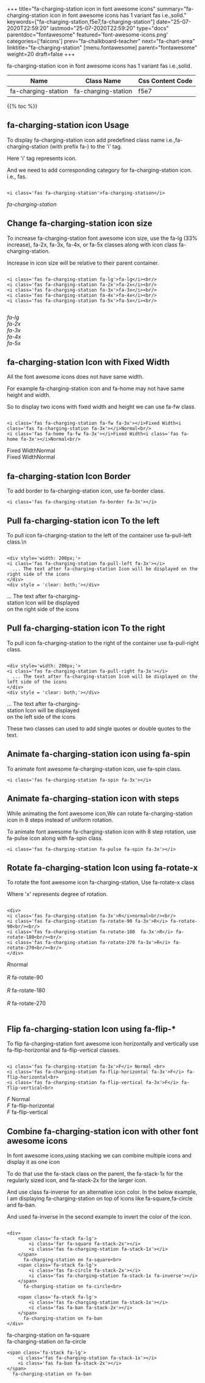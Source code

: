 +++
title="fa-charging-station icon in font awesome icons"
summary="fa-charging-station icon in font awesome icons has 1 variant fas i.e.,solid."
keywords=["fa-charging-station,f5e7,fa-charging-station"]
date="25-07-2020T22:59:20"
lastmod="25-07-2020T22:59:20"
type="docs"
parentdoc="fontawesome"
featured='font-awesome-icons.png'
categories=['faicons']
prev="fa-chalkboard-teacher"
next="fa-chart-area"
linktitle="fa-charging-station"
[menu.fontawesome]
parent="fontawesome"
weight=20
draft=false
+++


fa-charging-station icon in font awesome icons has 1 variant fas i.e.,solid.

<div class='table-responsive'><table class='table'><thead><tr><th>Name</th><th>Class Name</th><th>Css Content Code</th></tr></thead><tbody><tr><td>fa-charging-station</td><td>fa-charging-station</td><td>f5e7</td></tr></tbody></table></div>


{{% toc %}}


## fa-charging-station icon Usage

To display fa-charging-station icon add predefined class name i.e.,fa-charging-station (with prefix fa-) to the 'i' tag.

Here 'i' tag represents icon.

And we need to add corresponding category for fa-charging-station icon. i.e., fas.


```

<i class='fas fa-charging-station'>fa-charging-station</i>
```

<i class='fas fa-charging-station'>fa-charging-station</i>




## Change fa-charging-station icon size
To increase fa-charging-station font awesome icon size, use the fa-lg (33% increase), fa-2x, fa-3x, fa-4x, or fa-5x classes along with icon class fa-charging-station.

Increase in icon size will be relative to their parent container. 

```

<i class='fas fa-charging-station fa-lg'>fa-lg</i><br/>
<i class='fas fa-charging-station fa-2x'>fa-2x</i><br/>
<i class='fas fa-charging-station fa-3x'>fa-3x</i><br/>
<i class='fas fa-charging-station fa-4x'>fa-4x</i><br/>
<i class='fas fa-charging-station fa-5x'>fa-5x</i><br/>
            
```

<i class='fas fa-charging-station fa-lg'>fa-lg</i><br/>
<i class='fas fa-charging-station fa-2x'>fa-2x</i><br/>
<i class='fas fa-charging-station fa-3x'>fa-3x</i><br/>
<i class='fas fa-charging-station fa-4x'>fa-4x</i><br/>
<i class='fas fa-charging-station fa-5x'>fa-5x</i><br/>
            



## fa-charging-station Icon with Fixed Width 

All the font awesome icons does not have same width.

For example fa-charging-station icon and fa-home may not have same height and width.

So to display two icons with fixed width and height we can use fa-fw class.


```

<i class='fas fa-charging-station fa-fw fa-3x'></i>Fixed Width<i class='fas fa-charging-station fa-3x'></i>Normal<br/>
<i class='fas fa-home fa-fw fa-3x'></i>Fixed Width<i class='fas fa-home fa-3x'></i>Normal<br/>
```

<i class='fas fa-charging-station fa-fw fa-3x'></i>Fixed Width<i class='fas fa-charging-station fa-3x'></i>Normal<br/>
<i class='fas fa-home fa-fw fa-3x'></i>Fixed Width<i class='fas fa-home fa-3x'></i>Normal<br/>



## fa-charging-station Icon Border 

To add border to fa-charging-station icon, use fa-border class.


```
<i class='fas fa-charging-station fa-border fa-3x'></i>

```
<i class='fas fa-charging-station fa-border fa-3x'></i>





## Pull fa-charging-station icon To the left

To pull icon fa-charging-station to the left of the container use fa-pull-left class.\n

```

<div style='width: 200px;'>
<i class='fas fa-charging-station fa-pull-left fa-3x'></i>
  ... The text after fa-charging-station Icon will be displayed on the right side of the icons
</div>
<div style = 'clear: both;'></div>
```

<div style='width: 200px;'>
<i class='fas fa-charging-station fa-pull-left fa-3x'></i>
  ... The text after fa-charging-station Icon will be displayed on the right side of the icons
</div>
<div style = 'clear: both;'></div>




## Pull fa-charging-station icon To the right
To pull icon fa-charging-station to the right of the container use fa-pull-right class.

```

<div style='width: 200px;'>
<i class='fas fa-charging-station fa-pull-right fa-3x'></i>
  ... The text after fa-charging-station Icon will be displayed on the left side of the icons
</div>
<div style = 'clear: both;'></div>
```

<div style='width: 200px;'>
<i class='fas fa-charging-station fa-pull-right fa-3x'></i>
  ... The text after fa-charging-station Icon will be displayed on the left side of the icons
</div>
<div style = 'clear: both;'></div>

These two classes can used to add single quotes or double quotes to the text.


## Animate fa-charging-station icon using fa-spin
To animate font awesome fa-charging-station icon, use fa-spin class.

```
<i class='fas fa-charging-station fa-spin fa-3x'></i>
```
<i class='fas fa-charging-station fa-spin fa-3x'></i>




## Animate fa-charging-station icon with steps
While animating the font awesome icon,We can rotate fa-charging-station icon in 8 steps instead of uniform rotation.

To animate font awesome fa-charging-station icon with 8 step rotation, use fa-pulse icon along with fa-spin class.


```
<i class='fas fa-charging-station fa-pulse fa-spin fa-3x'></i>

```
<i class='fas fa-charging-station fa-pulse fa-spin fa-3x'></i>





## Rotate fa-charging-station Icon using fa-rotate-x
To rotate the font awesome icon fa-charging-station, Use fa-rotate-x class

Where 'x' represents degree of rotation.


```

<div>
<i class='fas fa-charging-station fa-3x'>R</i>normal<br/><br/>
<i class='fas fa-charging-station fa-rotate-90 fa-3x'>R</i> fa-rotate-90<br/><br/> 
<i class='fas fa-charging-station fa-rotate-180  fa-3x'>R</i> fa-rotate-180<br/><br/> 
<i class='fas fa-charging-station fa-rotate-270 fa-3x'>R</i> fa-rotate-270<br/><br/>
</div>
```

<div>
<i class='fas fa-charging-station fa-3x'>R</i>normal<br/><br/>
<i class='fas fa-charging-station fa-rotate-90 fa-3x'>R</i> fa-rotate-90<br/><br/> 
<i class='fas fa-charging-station fa-rotate-180  fa-3x'>R</i> fa-rotate-180<br/><br/> 
<i class='fas fa-charging-station fa-rotate-270 fa-3x'>R</i> fa-rotate-270<br/><br/>
</div>




## Flip fa-charging-station Icon using fa-flip-*
To flip fa-charging-station font awesome icon horizontally and vertically use fa-flip-horizontal and fa-flip-vertical classes. 

```

<i class='fas fa-charging-station fa-3x'>F</i> Normal <br>
<i class='fas fa-charging-station fa-flip-horizontal fa-3x'>F</i> fa-flip-horizontal<br>
<i class='fas fa-charging-station fa-flip-vertical fa-3x'>F</i> fa-flip-vertical<br>
```

<i class='fas fa-charging-station fa-3x'>F</i> Normal <br>
<i class='fas fa-charging-station fa-flip-horizontal fa-3x'>F</i> fa-flip-horizontal<br>
<i class='fas fa-charging-station fa-flip-vertical fa-3x'>F</i> fa-flip-vertical<br>




## Combine fa-charging-station icon with other font awesome icons
In font awesome icons,using stacking we can combine multiple icons and display it as one icon 

To do that use the fa-stack class on the parent, the fa-stack-1x for the regularly sized icon, and fa-stack-2x for the larger icon.

And use class fa-inverse for an alternative icon color. 
In the below example, I am displaying fa-charging-station on top of icons like fa-square,fa-circle and fa-ban.

And used fa-inverse in the second example to invert the color of the icon.

```

<div>
    <span class='fa-stack fa-lg'>
        <i class='far fa-square fa-stack-2x'></i>
        <i class='fas fa-charging-station fa-stack-1x'></i>
    </span>
      fa-charging-station on fa-square<br>
    <span class='fa-stack fa-lg'>
        <i class='fas fa-circle fa-stack-2x'></i>
        <i class='fas fa-charging-station fa-stack-1x fa-inverse'></i>
    </span>
      fa-charging-station on fa-circle<br>

    <span class='fa-stack fa-lg'>
        <i class='fas fa-charging-station fa-stack-1x'></i>
        <i class='fas fa-ban fa-stack-2x'></i>
    </span>
      fa-charging-station on fa-ban
</div>
```

<div>
    <span class='fa-stack fa-lg'>
        <i class='far fa-square fa-stack-2x'></i>
        <i class='fas fa-charging-station fa-stack-1x'></i>
    </span>
      fa-charging-station on fa-square<br>
    <span class='fa-stack fa-lg'>
        <i class='fas fa-circle fa-stack-2x'></i>
        <i class='fas fa-charging-station fa-stack-1x fa-inverse'></i>
    </span>
      fa-charging-station on fa-circle<br>

    <span class='fa-stack fa-lg'>
        <i class='fas fa-charging-station fa-stack-1x'></i>
        <i class='fas fa-ban fa-stack-2x'></i>
    </span>
      fa-charging-station on fa-ban
</div>






